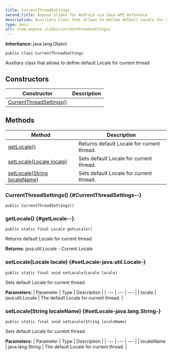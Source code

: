 ```yaml
---
title: CurrentThreadSettings
second_title: Aspose.Slides for Android via Java API Reference
description: Auxiliary class that allows to define default Locale for current thread
type: docs
url: /com.aspose.slides/currentthreadsettings/
---
```

**Inheritance:**
java.lang.Object
```
public class CurrentThreadSettings
```

Auxiliary class that allows to define default Locale for current thread
## Constructors

| Constructor | Description |
| --- | --- |
| [CurrentThreadSettings()](#CurrentThreadSettings--) |  |
## Methods

| Method | Description |
| --- | --- |
| [getLocale()](#getLocale--) | Returns default Locale for current thread. |
| [setLocale(Locale locale)](#setLocale-java.util.Locale-) | Sets default Locale for current thread. |
| [setLocale(String localeName)](#setLocale-java.lang.String-) | Sets default Locale for current thread. |
### CurrentThreadSettings() {#CurrentThreadSettings--}
```
public CurrentThreadSettings()
```


### getLocale() {#getLocale--}
```
public static final Locale getLocale()
```


Returns default Locale for current thread.

**Returns:**
java.util.Locale - Current Locale
### setLocale(Locale locale) {#setLocale-java.util.Locale-}
```
public static final void setLocale(Locale locale)
```


Sets default Locale for current thread.

**Parameters:**
| Parameter | Type | Description |
| --- | --- | --- |
| locale | java.util.Locale | The default Locale for current thread. |

### setLocale(String localeName) {#setLocale-java.lang.String-}
```
public static final void setLocale(String localeName)
```


Sets default Locale for current thread.

**Parameters:**
| Parameter | Type | Description |
| --- | --- | --- |
| localeName | java.lang.String | The default Locale for current thread. |

